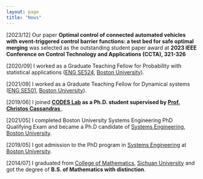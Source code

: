 ```yaml
---
layout: page
title: "News"
---
```

[2023/12] Our paper **Optimal control of connected automated vehicles with event-triggered control barrier functions: a test bed for safe optimal merging** was selected as the outstanding student paper award at **2023 IEEE Conference on Control Technology and Applications (CCTA), 321-326**

[2020/09] I worked as a Graduate Teaching Fellow for Probability with statistical applications (<a href="https://www.bu.edu/academics/eng/courses/eng-ek-500/" target="_blank">ENG SE524</a>, <a href="https://www.bu.edu" target="_blank">Boston University</a>).

[2021/09] I worked as a Graduate Teaching Fellow for Dynamical systems (<a href="https://www.bu.edu/academics/eng/courses/eng-se-501/" target="_blank">ENG SE501</a>, <a href="https://www.bu.edu" target="_blank">Boston University</a>).

[2019/06] I joined **<a href="https://www.bu.edu/codes/" target="_blank">CODES Lab</a> as a Ph.D. student supervised by <a href="https://www.bu.edu/eng/profile/christos-cassandras/" target="_blank"> Prof. Christos Cassandras </a>**.

[2021/05] I completed Boston University Systems Engineering PhD Qualifying Exam and became a Ph.D candidate of <a href="https://www.bu.edu/eng/departments/se/" target="_blank">Systems Engineering</a>, <a href="https://www.bu.edu" target="_blank">Boston University</a>.

[2019/05] I got admission to the PhD program in <a href="https://www.bu.edu/eng/departments/se/" target="_blank">Systems Engineering</a> at <a href="https://www.bu.edu" target="_blank">Boston University</a>.

[2014/07] I graduated from <a href="https://math.scu.edu.cn/English.htm" target="_blank">College of Mathematics</a>, <a href="https://en.scu.edu.cn" target="_blank">Sichuan University</a> and got the degree of **B.S. of Mathematics with distinction**.
